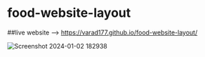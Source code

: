 # food-website-layout

##live website --> https://varad177.github.io/food-website-layout/

![Screenshot 2024-01-02 182938](https://github.com/varad177/food-website-layout/assets/120305094/a0a200f8-4343-4d98-b48d-e387011b3ddd)
